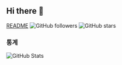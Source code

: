 ## Hi there 👋

<!--
**wnstjdqkr/wnstjdqkr** is a ✨ _special_ ✨ repository because its `README.md` (this file) appears on your GitHub profile.

Here are some ideas to get you started:

- 🔭 I’m currently working on ...
- 🌱 I’m currently learning ...
- 👯 I’m looking to collaborate on ...
- 🤔 I’m looking for help with ...
- 💬 Ask me about ...
- 📫 How to reach me: ...
- 😄 Pronouns: ...
- ⚡ Fun fact: ...
--> 
[README](https://github.com/wnstjdqkr/2025_PHwal)
![GitHub followers](https://img.shields.io/github/followers/wnstjdqkr?style=social)
![GitHub stars](https://img.shields.io/github/stars/wnstjdqkr?style=social)
### 통계
![GitHub Stats](https://github-readme-stats.vercel.app/api?username=wnstjdqkr&show_icons=true&theme=radical)







